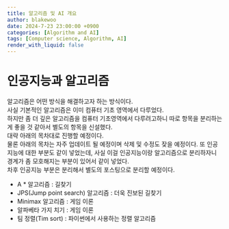 ```yaml
---
title: 알고리즘 및 AI 개요
author: blakewoo
date: 2024-7-23 23:00:00 +0900
categories: [Algorithm and AI]
tags: [Computer science, Algorithm, AI] 
render_with_liquid: false
---
```


# 인공지능과 알고리즘

알고리즘은 어떤 방식을 해결하고자 하는 방식이다.   
사실 기본적인 알고리즘은 이미 컴퓨터 기초 영역에서 다루었다.   
하지만 좀 더 깊은 알고리즘을 컴퓨터 기초영역에서 다루려고하니 따로 항목을 분리하는게
좋을 것 같아서 별도의 항목을 신설했다.   
대략 아래의 목차대로 진행할 예정이다.   
물론 아래의 목차는 자주 업데이트 될 예정이며 삭제 및 수정도 잦을 예정이다.
또 인공지능에 대한 부분도 같이 넣었는데, 사실 이걸 인공지능이랑 알고리즘으로 분리하자니
경계가 좀 모호해지는 부분이 있어서 같이 넣었다.   
차후 인공지능 부분은 분리해서 별도의 포스팅으로 분리할 예정이다.


- A * 알고리즘 : 길찾기
- JPS(Jump point search) 알고리즘 : 더욱 진보된 길찾기  
- Minimax 알고리즘 : 게임 이론
- 알파베타 가지 치기 : 게임 이론
- 팀 정렬(Tim sort) : 파이썬에서 사용하는 정렬 알고리즘
